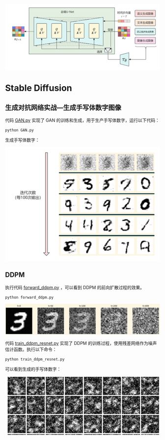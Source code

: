 ![](../images/图10-30StableDiffusion单轮反向去噪过程.png)

# Stable Diffusion
## 生成对抗网络实战—生成手写体数字图像
代码 [GAN.py](GAN.py) 实现了 GAN 的训练和生成，用于生产手写体数字，运行以下代码：
```text
python GAN.py
```
生成手写体数字：

![](../images/GAN输出结果.png)

## DDPM
执行代码 [forward_ddpm.py](forward_ddpm.py) ，可以看到 DDPM 的前向扩散过程的效果。
```text
python forward_ddpm.py
```

![](../images/ddpm前向过程.png)

代码 [train_ddpm_resnet.py](train_ddpm_resnet.py) 实现了 DDPM 的训练过程，使用残差网络作为噪声估计函数。执行以下命令：
```text
python train_ddpm_resnet.py
```
可以看到生成的手写体数字：

![](../images/ddpm_resnet.png)




